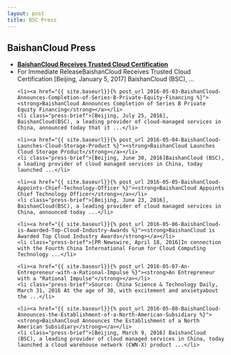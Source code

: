 ```yaml
---
layout: post
title: BSC Press
---
```

<div class="list-content">
<h2 class="head-title">BaishanCloud Press</h2>
<ul class="ul-press">
    <li><a href="{{ site.baseurl}}{% post_url 2016-05-02-BaishanCloud-Receives-Trusted-Cloud-Certification %}"><strong>BaishanCloud Receives Trusted Cloud Certification</strong></a></li>
    <li class="press-brief">For Immediate ReleaseBaishanCloud Receives Trusted Cloud Certification [Beijing, January 5, 2017] BaishanCloud (BSC), ...</li>

    <li><a href="{{ site.baseurl}}{% post_url 2016-05-03-BaishanCloud-Announces-Completion-of-Series-B-Private-Equity-Financing %}"><strong>BaishanCloud Announces Completion of Series B Private Equity Financing</strong></a></li>
    <li class="press-brief">[Beijing, July 25, 2016], BaishanCloud(BSC), a leading provider of cloud-managed services in China, announced today that it ...</li>

    <li><a href="{{ site.baseurl}}{% post_url 2016-05-04-BaishanCloud-Launches-Cloud-Storage-Product %}"><strong>BaishanCloud Launches Cloud Storage Product</strong></a></li>
    <li class="press-brief">[Beijing, June 30, 2016]BaishanCloud (BSC), a leading provider of cloud managed services in China, today launched ...</li>

    <li><a href="{{ site.baseurl}}{% post_url 2016-05-05-BaishanCloud-Appoints-Chief-Technology-Officer %}"><strong>BaishanCloud Appoints Chief Technology Officer</strong></a></li>
    <li class="press-brief">[Beijing, June 23, 2016], BaishanCloud(BSC), a leading provider of cloud managed services in China, announced today ...</li>

    <li><a href="{{ site.baseurl}}{% post_url 2016-05-06-BaishanCloud-is-Awarded-Top-Cloud-Industry-Awards %}"><strong>BaishanCloud is Awarded Top Cloud Industry Awards</strong></a></li>
    <li class="press-brief">[PR Newswire, April 18, 2016]In connection with the Fourth China International Forum for Cloud Computing Technology ...</li>

    <li><a href="{{ site.baseurl}}{% post_url 2016-05-07-An-Entrepreneur-with-a-Rational-Impulse %}"><strong>An Entrepreneur with a "Rational Impulse"</strong></a></li>
    <li class="press-brief">Source: China Science & Technology Daily, March 31, 2016 At the age of 30, with excitement and anxietyabout the ...</li>

    <li><a href="{{ site.baseurl}}{% post_url 2016-05-08-BaishanCloud-Announces-the-Establishment-of-a-North-American-Subsidiary %}"><strong>BaishanCloud Announces the Establishment of a North American Subsidiary</strong></a></li>
    <li class="press-brief">[Beijing, March 9, 2016] BaishanCloud (BSC), a leading provider of cloud managed services in China, today launched a cloud warehouse network (CWN-X) product ...</li>
</ul>
</div>

